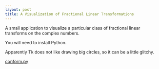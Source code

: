 ```yaml
---
layout: post
title: A Visualization of Fractional Linear Transformations
---
```


A small application to visualize a particular class of fractional
linear transforms on the complex numbers.

<!--more-->

You will need to install Python.

Apparently Tk does not like drawing big circles, so it can be a
little glitchy.

<a href="/posts/2009/conform.py">conform.py</a>
